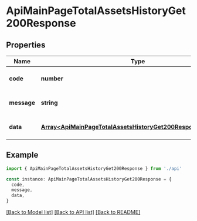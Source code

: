 # ApiMainPageTotalAssetsHistoryGet200Response

## Properties

| Name        | Type                                                                                                                             | Description | Notes                             |
| ----------- | -------------------------------------------------------------------------------------------------------------------------------- | ----------- | --------------------------------- |
| **code**    | **number**                                                                                                                       |             | [optional] [default to undefined] |
| **message** | **string**                                                                                                                       |             | [optional] [default to undefined] |
| **data**    | [**Array&lt;ApiMainPageTotalAssetsHistoryGet200ResponseDataInner&gt;**](ApiMainPageTotalAssetsHistoryGet200ResponseDataInner.md) |             | [optional] [default to undefined] |

## Example

```typescript
import { ApiMainPageTotalAssetsHistoryGet200Response } from './api'

const instance: ApiMainPageTotalAssetsHistoryGet200Response = {
  code,
  message,
  data,
}
```

[[Back to Model list]](../README.md#documentation-for-models) [[Back to API list]](../README.md#documentation-for-api-endpoints) [[Back to README]](../README.md)
